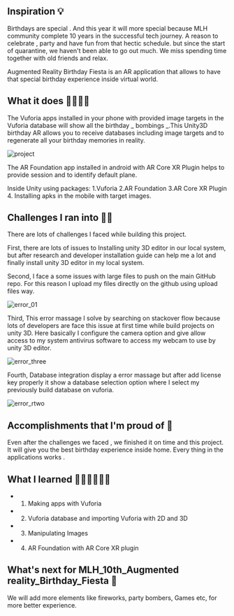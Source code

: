## Inspiration 💡

Birthdays are special . And this year it will more special because MLH community complete 10 years in the successful tech journey.  A reason to celebrate , party and have fun from that hectic schedule. but since the start of quarantine, we haven't been able to go out much. We miss spending time together with old friends and relax.

Augmented Reality Birthday Fiesta is an AR application that allows to have that special birthday experience inside virtual world.

## What it does 👨‍💻👨‍💻

The Vuforia apps installed in your phone with provided image targets in the Vuforia database will show all the birthday _ bombings _.This Unity3D birthday AR allows you to receive databases including image targets and to regenerate all your birthday memories in reality.

![project](https://d112y698adiu2z.cloudfront.net/photos/production/software_photos/002/541/699/datas/small.JPG)

The AR Foundation app installed in android with AR Core XR Plugin helps to provide session and to identify default plane.

Inside Unity using packages: 
1.Vuforia 2.AR Foundation 3.AR Core XR Plugin 4. Installing apks in the mobile with target images.

## Challenges I ran into 💪🏻

There are lots of challenges I faced while building this project.

First, there are lots of issues to Installing unity 3D editor in our local system, but after research and developer installation guide can help me a lot and finally install unity 3D editor in my local system.

Second, I face a some issues with large files to push on the main GitHub repo. For this reason I upload my files directly on the github using upload files way. 

![error_01](https://github.com/ADITYADAS1999/MLH_10th_Birthday_Fiest/assets/58718316/5f8824eb-13b8-4d27-b004-c6cb07ec882e)

Third, This error massage I solve by searching on stackover flow because lots of developers are face this issue at first time while build projects on unity 3D. Here basically I configure the camera option and give allow access to my system antivirus software to access my webcam to use by unity 3D editor.   

![error_three](https://github.com/ADITYADAS1999/MLH_10th_Birthday_Fiest/assets/58718316/5872e7ea-d7cd-43ed-9bd5-f48e219b09c6)

Fourth, Database integration display a error massage but after add license key properly it show a database selection option where I select my previously build database on vuforia.

![error_rtwo](https://github.com/ADITYADAS1999/MLH_10th_Birthday_Fiest/assets/58718316/81601e05-557e-47c8-aec7-fa250a147853)

## Accomplishments that I'm proud of 📌

Even after the challenges we faced , we finished it on time and this project. It will give you the best birthday experience inside home. Every thing in the applications works .

## What I learned 👩🏻‍🏫👨🏻‍🏫

- 1. Making apps with Vuforia 
- 2. Vuforia database and importing Vuforia with 2D and 3D
- 3. Manipulating Images
- 4. AR Foundation with AR Core XR plugin 

## What's next for MLH_10th_Augmented reality_Birthday_Fiesta  🚀

We will add more elements like fireworks, party bombers, Games etc, for more better experience.
